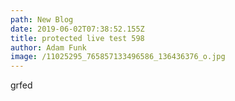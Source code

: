 ```yaml
---
path: New Blog
date: 2019-06-02T07:38:52.155Z
title: protected live test 598
author: Adam Funk
image: /11025295_765857133496586_136436376_o.jpg
---
```

grfed
